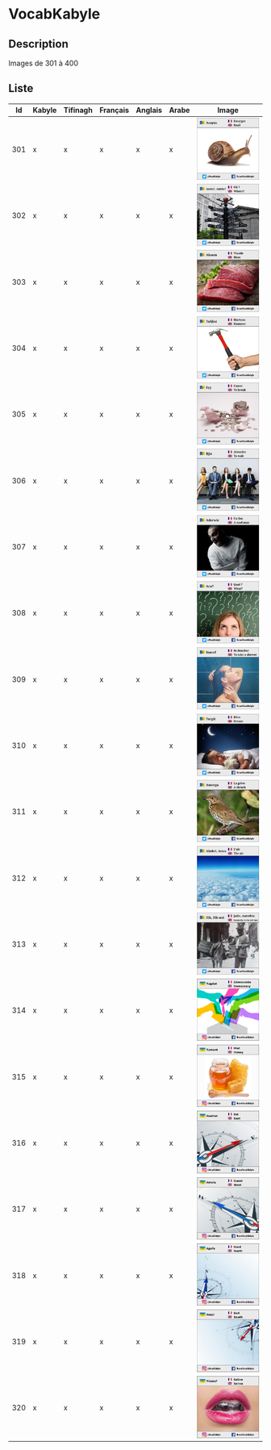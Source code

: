 
# VocabKabyle
## Description

Images de 301 à 400

## Liste
| Id        | Kabyle          | Tifinagh      | Français        | Anglais             | Arabe        | Image                |
|-----------|-----------------|---------------|-----------------|---------------------|--------------|----------------------|
| 301       | x               | x             | x               | x                   | x            | ![Image301][Img301]  |
| 302       | x               | x             | x               | x                   | x            | ![Image302][Img302]  |
| 303       | x               | x             | x               | x                   | x            | ![Image303][Img303]  |
| 304       | x               | x             | x               | x                   | x            | ![Image304][Img304]  |
| 305       | x               | x             | x               | x                   | x            | ![Image305][Img305]  |
| 306       | x               | x             | x               | x                   | x            | ![Image306][Img306]  |
| 307       | x               | x             | x               | x                   | x            | ![Image307][Img307]  |
| 308       | x               | x             | x               | x                   | x            | ![Image308][Img308]  |
| 309       | x               | x             | x               | x                   | x            | ![Image309][Img309]  |
| 310       | x               | x             | x               | x                   | x            | ![Image310][Img310]  |
| 311       | x               | x             | x               | x                   | x            | ![Image311][Img311]  |
| 312       | x               | x             | x               | x                   | x            | ![Image312][Img312]  |
| 313       | x               | x             | x               | x                   | x            | ![Image313][Img313]  |
| 314       | x               | x             | x               | x                   | x            | ![Image314][Img314]  |
| 315       | x               | x             | x               | x                   | x            | ![Image315][Img315]  |
| 316       | x               | x             | x               | x                   | x            | ![Image316][Img316]  |
| 317       | x               | x             | x               | x                   | x            | ![Image317][Img317]  |
| 318       | x               | x             | x               | x                   | x            | ![Image318][Img318]  |
| 319       | x               | x             | x               | x                   | x            | ![Image319][Img319]  |
| 320       | x               | x             | x               | x                   | x            | ![Image320][Img320]  |




[Img301]:https://raw.githubusercontent.com/VocabKabyle/VocabKabyle/master/Type_1/images/301.png
[Img302]:https://raw.githubusercontent.com/VocabKabyle/VocabKabyle/master/Type_1/images/302.png
[Img303]:https://raw.githubusercontent.com/VocabKabyle/VocabKabyle/master/Type_1/images/303.png
[Img304]:https://raw.githubusercontent.com/VocabKabyle/VocabKabyle/master/Type_1/images/304.png
[Img305]:https://raw.githubusercontent.com/VocabKabyle/VocabKabyle/master/Type_1/images/305.png
[Img306]:https://raw.githubusercontent.com/VocabKabyle/VocabKabyle/master/Type_1/images/306.png
[Img307]:https://raw.githubusercontent.com/VocabKabyle/VocabKabyle/master/Type_1/images/307.png
[Img308]:https://raw.githubusercontent.com/VocabKabyle/VocabKabyle/master/Type_1/images/308.png
[Img309]:https://raw.githubusercontent.com/VocabKabyle/VocabKabyle/master/Type_1/images/309.png
[Img310]:https://raw.githubusercontent.com/VocabKabyle/VocabKabyle/master/Type_1/images/310.png
[Img311]:https://raw.githubusercontent.com/VocabKabyle/VocabKabyle/master/Type_1/images/311.png
[Img312]:https://raw.githubusercontent.com/VocabKabyle/VocabKabyle/master/Type_1/images/312.png
[Img313]:https://raw.githubusercontent.com/VocabKabyle/VocabKabyle/master/Type_1/images/313.png
[Img314]:https://raw.githubusercontent.com/VocabKabyle/VocabKabyle/master/Type_1/images/314.png
[Img315]:https://raw.githubusercontent.com/VocabKabyle/VocabKabyle/master/Type_1/images/315.png
[Img316]:https://raw.githubusercontent.com/VocabKabyle/VocabKabyle/master/Type_1/images/316.png
[Img317]:https://raw.githubusercontent.com/VocabKabyle/VocabKabyle/master/Type_1/images/317.png
[Img318]:https://raw.githubusercontent.com/VocabKabyle/VocabKabyle/master/Type_1/images/318.png
[Img319]:https://raw.githubusercontent.com/VocabKabyle/VocabKabyle/master/Type_1/images/319.png
[Img320]:https://raw.githubusercontent.com/VocabKabyle/VocabKabyle/master/Type_1/images/320.png
